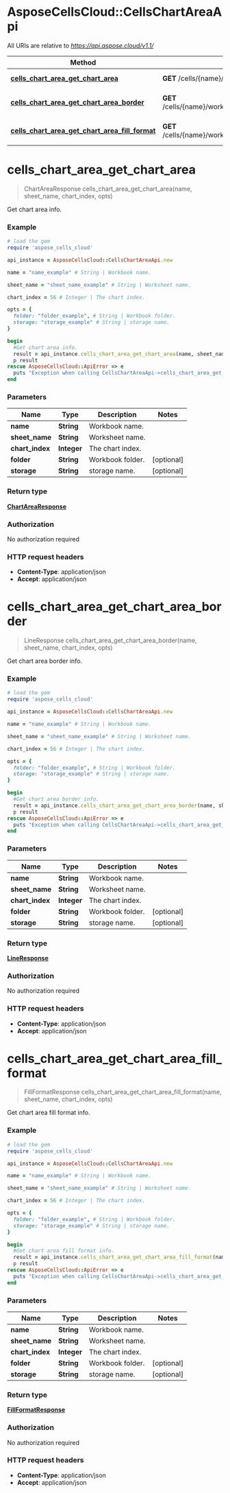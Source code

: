 # AsposeCellsCloud::CellsChartAreaApi

All URIs are relative to *https://api.aspose.cloud/v1.1/*

Method | HTTP request | Description
------------- | ------------- | -------------
[**cells_chart_area_get_chart_area**](CellsChartAreaApi.md#cells_chart_area_get_chart_area) | **GET** /cells/{name}/worksheets/{sheetName}/charts/{chartIndex}/chartArea | Get chart area info.
[**cells_chart_area_get_chart_area_border**](CellsChartAreaApi.md#cells_chart_area_get_chart_area_border) | **GET** /cells/{name}/worksheets/{sheetName}/charts/{chartIndex}/chartArea/border | Get chart area border info.
[**cells_chart_area_get_chart_area_fill_format**](CellsChartAreaApi.md#cells_chart_area_get_chart_area_fill_format) | **GET** /cells/{name}/worksheets/{sheetName}/charts/{chartIndex}/chartArea/fillFormat | Get chart area fill format info.


# **cells_chart_area_get_chart_area**
> ChartAreaResponse cells_chart_area_get_chart_area(name, sheet_name, chart_index, opts)

Get chart area info.

### Example
```ruby
# load the gem
require 'aspose_cells_cloud'

api_instance = AsposeCellsCloud::CellsChartAreaApi.new

name = "name_example" # String | Workbook name.

sheet_name = "sheet_name_example" # String | Worksheet name.

chart_index = 56 # Integer | The chart index.

opts = { 
  folder: "folder_example", # String | Workbook folder.
  storage: "storage_example" # String | storage name.
}

begin
  #Get chart area info.
  result = api_instance.cells_chart_area_get_chart_area(name, sheet_name, chart_index, opts)
  p result
rescue AsposeCellsCloud::ApiError => e
  puts "Exception when calling CellsChartAreaApi->cells_chart_area_get_chart_area: #{e}"
end
```

### Parameters

Name | Type | Description  | Notes
------------- | ------------- | ------------- | -------------
 **name** | **String**| Workbook name. | 
 **sheet_name** | **String**| Worksheet name. | 
 **chart_index** | **Integer**| The chart index. | 
 **folder** | **String**| Workbook folder. | [optional] 
 **storage** | **String**| storage name. | [optional] 

### Return type

[**ChartAreaResponse**](ChartAreaResponse.md)

### Authorization

No authorization required

### HTTP request headers

 - **Content-Type**: application/json
 - **Accept**: application/json



# **cells_chart_area_get_chart_area_border**
> LineResponse cells_chart_area_get_chart_area_border(name, sheet_name, chart_index, opts)

Get chart area border info.

### Example
```ruby
# load the gem
require 'aspose_cells_cloud'

api_instance = AsposeCellsCloud::CellsChartAreaApi.new

name = "name_example" # String | Workbook name.

sheet_name = "sheet_name_example" # String | Worksheet name.

chart_index = 56 # Integer | The chart index.

opts = { 
  folder: "folder_example", # String | Workbook folder.
  storage: "storage_example" # String | storage name.
}

begin
  #Get chart area border info.
  result = api_instance.cells_chart_area_get_chart_area_border(name, sheet_name, chart_index, opts)
  p result
rescue AsposeCellsCloud::ApiError => e
  puts "Exception when calling CellsChartAreaApi->cells_chart_area_get_chart_area_border: #{e}"
end
```

### Parameters

Name | Type | Description  | Notes
------------- | ------------- | ------------- | -------------
 **name** | **String**| Workbook name. | 
 **sheet_name** | **String**| Worksheet name. | 
 **chart_index** | **Integer**| The chart index. | 
 **folder** | **String**| Workbook folder. | [optional] 
 **storage** | **String**| storage name. | [optional] 

### Return type

[**LineResponse**](LineResponse.md)

### Authorization

No authorization required

### HTTP request headers

 - **Content-Type**: application/json
 - **Accept**: application/json



# **cells_chart_area_get_chart_area_fill_format**
> FillFormatResponse cells_chart_area_get_chart_area_fill_format(name, sheet_name, chart_index, opts)

Get chart area fill format info.

### Example
```ruby
# load the gem
require 'aspose_cells_cloud'

api_instance = AsposeCellsCloud::CellsChartAreaApi.new

name = "name_example" # String | Workbook name.

sheet_name = "sheet_name_example" # String | Worksheet name.

chart_index = 56 # Integer | The chart index.

opts = { 
  folder: "folder_example", # String | Workbook folder.
  storage: "storage_example" # String | storage name.
}

begin
  #Get chart area fill format info.
  result = api_instance.cells_chart_area_get_chart_area_fill_format(name, sheet_name, chart_index, opts)
  p result
rescue AsposeCellsCloud::ApiError => e
  puts "Exception when calling CellsChartAreaApi->cells_chart_area_get_chart_area_fill_format: #{e}"
end
```

### Parameters

Name | Type | Description  | Notes
------------- | ------------- | ------------- | -------------
 **name** | **String**| Workbook name. | 
 **sheet_name** | **String**| Worksheet name. | 
 **chart_index** | **Integer**| The chart index. | 
 **folder** | **String**| Workbook folder. | [optional] 
 **storage** | **String**| storage name. | [optional] 

### Return type

[**FillFormatResponse**](FillFormatResponse.md)

### Authorization

No authorization required

### HTTP request headers

 - **Content-Type**: application/json
 - **Accept**: application/json



